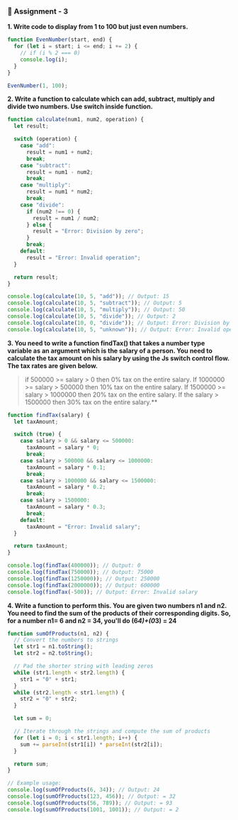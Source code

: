 ### :rocket: Assignment - 3

**1. Write code to display from 1 to 100 but just even numbers.**

```javascript
function EvenNumber(start, end) {
  for (let i = start; i <= end; i += 2) {
    // if (i % 2 === 0)
    console.log(i);
  }
}

EvenNumber(1, 100);
```

**2. Write a function to calculate which can add, subtract, multiply and divide two numbers. Use switch inside function.**

```javascript
function calculate(num1, num2, operation) {
  let result;

  switch (operation) {
    case "add":
      result = num1 + num2;
      break;
    case "subtract":
      result = num1 - num2;
      break;
    case "multiply":
      result = num1 * num2;
      break;
    case "divide":
      if (num2 !== 0) {
        result = num1 / num2;
      } else {
        result = "Error: Division by zero";
      }
      break;
    default:
      result = "Error: Invalid operation";
  }

  return result;
}

console.log(calculate(10, 5, "add")); // Output: 15
console.log(calculate(10, 5, "subtract")); // Output: 5
console.log(calculate(10, 5, "multiply")); // Output: 50
console.log(calculate(10, 5, "divide")); // Output: 2
console.log(calculate(10, 0, "divide")); // Output: Error: Division by zero
console.log(calculate(10, 5, "unknown")); // Output: Error: Invalid operation
```

**3. You need to write a function findTax() that takes a number type variable as an argument which is the salary of a person. You need to calculate the tax amount on his salary by using the Js switch control flow. The tax rates are given below.**

> if 500000 >= salary > 0 then 0% tax on the entire salary.
> If 1000000 >= salary > 500000 then 10% tax on the entire salary.
> If 1500000 >= salary > 1000000 then 20% tax on the entire salary.
> If the salary > 1500000 then 30% tax on the entire salary.\*\*

```javascript
function findTax(salary) {
  let taxAmount;

  switch (true) {
    case salary > 0 && salary <= 500000:
      taxAmount = salary * 0;
      break;
    case salary > 500000 && salary <= 1000000:
      taxAmount = salary * 0.1;
      break;
    case salary > 1000000 && salary <= 1500000:
      taxAmount = salary * 0.2;
      break;
    case salary > 1500000:
      taxAmount = salary * 0.3;
      break;
    default:
      taxAmount = "Error: Invalid salary";
  }

  return taxAmount;
}

console.log(findTax(400000)); // Output: 0
console.log(findTax(750000)); // Output: 75000
console.log(findTax(1250000)); // Output: 250000
console.log(findTax(2000000)); // Output: 600000
console.log(findTax(-500)); // Output: Error: Invalid salary
```

**4. Write a function to perform this. You are given two numbers n1 and n2. You need to find the sum of the products of their corresponding digits. So, for a number n1= 6 and n2 = 34, you'll do (6*4)+(0*3) = 24**

```javascript
function sumOfProducts(n1, n2) {
  // Convert the numbers to strings
  let str1 = n1.toString();
  let str2 = n2.toString();

  // Pad the shorter string with leading zeros
  while (str1.length < str2.length) {
    str1 = "0" + str1;
  }
  while (str2.length < str1.length) {
    str2 = "0" + str2;
  }

  let sum = 0;

  // Iterate through the strings and compute the sum of products
  for (let i = 0; i < str1.length; i++) {
    sum += parseInt(str1[i]) * parseInt(str2[i]);
  }

  return sum;
}

// Example usage:
console.log(sumOfProducts(6, 34)); // Output: 24
console.log(sumOfProducts(123, 456)); // Output: = 32
console.log(sumOfProducts(56, 789)); // Output: = 93
console.log(sumOfProducts(1001, 1001)); // Output: = 2
```
